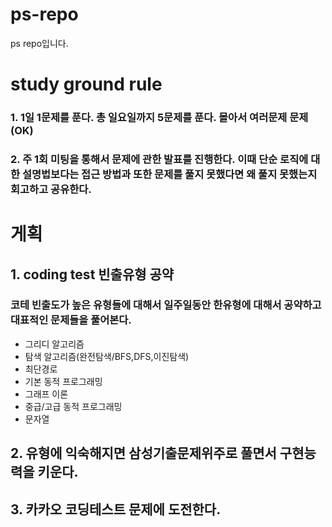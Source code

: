 # ps-repo
ps repo입니다.

# study ground rule
### 1. 1일 1문제를 푼다. 총 일요일까지 5문제를 푼다. 몰아서 여러문제 문제(OK)
### 2. 주 1회 미팅을 통해서 문제에 관한 발표를 진행한다. 이때 단순 로직에 대한 설명법보다는 접근 방법과 또한 문제를 풀지 못했다면 왜 풀지 못했는지 회고하고 공유한다.


# 게획
## 1. coding test 빈출유형 공약
### 코테 빈출도가 높은 유형들에 대해서 일주일동안 한유형에 대해서 공약하고 대표적인 문제들을 풀어본다.
- 그리디 알고리즘
- 탐색 알고리즘(완전탐색/BFS,DFS,이진탐색)
- 최단경로
- 기본 동적 프로그래밍
- 그래프 이론
- 중급/고급 동적 프로그래밍
- 문자열
## 2. 유형에 익숙해지면 삼성기출문제위주로 풀면서 구현능력을 키운다.
## 3. 카카오 코딩테스트 문제에 도전한다.
